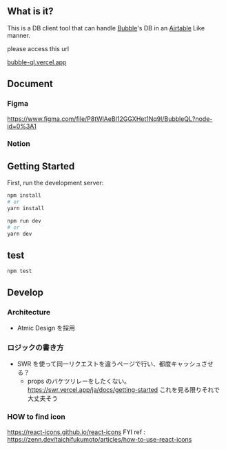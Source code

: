 ## What is it?

This is a DB client tool that can handle [Bubble](https://bubble.io)'s DB in an [Airtable](https://airtable.com/) Like manner.

please access this url

[bubble-ql.vercel.app](http://bubble-ql.vercel.app)

## Document

### Figma

https://www.figma.com/file/P8tWlAeBI12GGXHet1Nq9l/BubbleQL?node-id=0%3A1

### Notion

## Getting Started

First, run the development server:

```bash
npm install
# or
yarn install
```

```bash
npm run dev
# or
yarn dev
```

## test

```
npm test
```

## Develop

### Architecture

- Atmic Design を採用

### ロジックの書き方

- SWR を使って同一リクエストを違うページで行い、都度キャッシュさせる？
  - props のバケツリレーをしたくない。
    https://swr.vercel.app/ja/docs/getting-started
    これを見る限りそれで大丈夫そう

### HOW to find icon

https://react-icons.github.io/react-icons
FYI ref : https://zenn.dev/taichifukumoto/articles/how-to-use-react-icons
